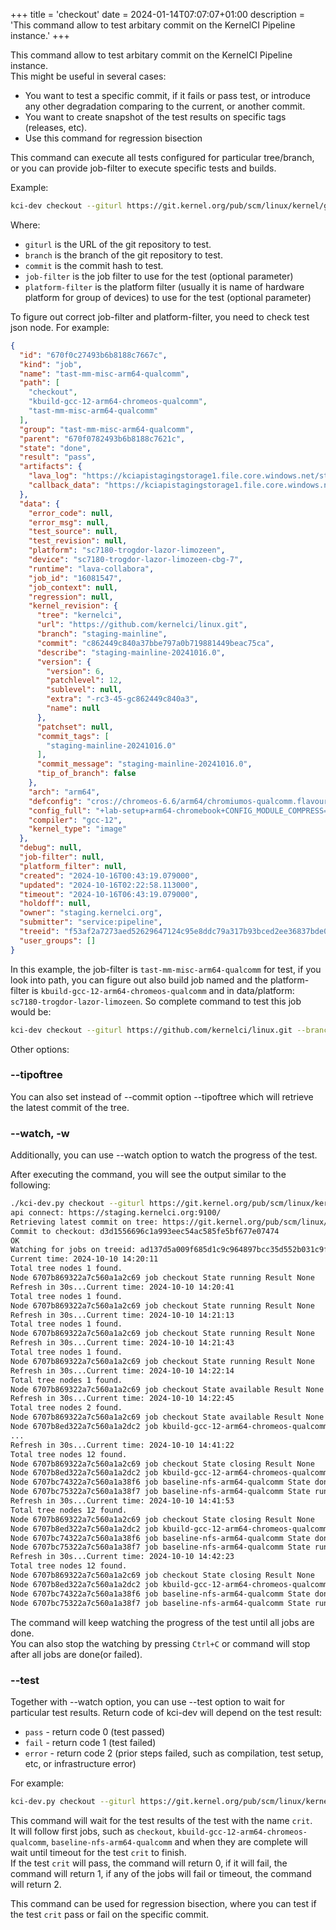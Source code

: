 +++
title = 'checkout'
date = 2024-01-14T07:07:07+01:00
description = 'This command allow to test arbitary commit on the KernelCI Pipeline instance.'
+++

This command allow to test arbitary commit on the KernelCI Pipeline instance.  
This might be useful in several cases:
- You want to test a specific commit, if it fails or pass test, or introduce any other degradation comparing to the current, or another commit.
- You want to create snapshot of the test results on specific tags (releases, etc).
- Use this command for regression bisection

This command can execute all tests configured for particular tree/branch, or you can provide job-filter to execute specific tests and builds.

Example:
```sh
kci-dev checkout --giturl https://git.kernel.org/pub/scm/linux/kernel/git/torvalds/linux.git --branch master --commit f06021a18fcf8d8a1e79c5e0a8ec4eb2b038e153 --job-filter "kbuild-gcc-12-x86"
```

Where:
- `giturl` is the URL of the git repository to test.
- `branch` is the branch of the git repository to test.
- `commit` is the commit hash to test.
- `job-filter` is the job filter to use for the test (optional parameter)
- `platform-filter` is the platform filter (usually it is name of hardware platform for group of devices) to use for the test (optional parameter)

To figure out correct job-filter and platform-filter, you need to check test json node. For example:
```json
{
  "id": "670f0c27493b6b8188c7667c",
  "kind": "job",
  "name": "tast-mm-misc-arm64-qualcomm",
  "path": [
    "checkout",
    "kbuild-gcc-12-arm64-chromeos-qualcomm",
    "tast-mm-misc-arm64-qualcomm"
  ],
  "group": "tast-mm-misc-arm64-qualcomm",
  "parent": "670f0782493b6b8188c7621c",
  "state": "done",
  "result": "pass",
  "artifacts": {
    "lava_log": "https://kciapistagingstorage1.file.core.windows.net/staging/tast-mm-misc-arm64-qualcomm-670f0c27493b6b8188c7667c/log.txt.gz?sv=2022-11-02&ss=f&srt=sco&sp=r&se=2024-10-17T19:19:12Z&st=2023-10-17T11:19:12Z&spr=https&sig=sLmFlvZHXRrZsSGubsDUIvTiv%2BtzgDq6vALfkrtWnv8%3D",
    "callback_data": "https://kciapistagingstorage1.file.core.windows.net/staging/tast-mm-misc-arm64-qualcomm-670f0c27493b6b8188c7667c/lava_callback.json.gz?sv=2022-11-02&ss=f&srt=sco&sp=r&se=2024-10-17T19:19:12Z&st=2023-10-17T11:19:12Z&spr=https&sig=sLmFlvZHXRrZsSGubsDUIvTiv%2BtzgDq6vALfkrtWnv8%3D"
  },
  "data": {
    "error_code": null,
    "error_msg": null,
    "test_source": null,
    "test_revision": null,
    "platform": "sc7180-trogdor-lazor-limozeen",
    "device": "sc7180-trogdor-lazor-limozeen-cbg-7",
    "runtime": "lava-collabora",
    "job_id": "16081547",
    "job_context": null,
    "regression": null,
    "kernel_revision": {
      "tree": "kernelci",
      "url": "https://github.com/kernelci/linux.git",
      "branch": "staging-mainline",
      "commit": "c862449c840a37bbe797a0b719881449beac75ca",
      "describe": "staging-mainline-20241016.0",
      "version": {
        "version": 6,
        "patchlevel": 12,
        "sublevel": null,
        "extra": "-rc3-45-gc862449c840a3",
        "name": null
      },
      "patchset": null,
      "commit_tags": [
        "staging-mainline-20241016.0"
      ],
      "commit_message": "staging-mainline-20241016.0",
      "tip_of_branch": false
    },
    "arch": "arm64",
    "defconfig": "cros://chromeos-6.6/arm64/chromiumos-qualcomm.flavour.config",
    "config_full": "+lab-setup+arm64-chromebook+CONFIG_MODULE_COMPRESS=n+CONFIG_MODULE_COMPRESS_NONE=y",
    "compiler": "gcc-12",
    "kernel_type": "image"
  },
  "debug": null,
  "job-filter": null,
  "platform_filter": null,
  "created": "2024-10-16T00:43:19.079000",
  "updated": "2024-10-16T02:22:58.113000",
  "timeout": "2024-10-16T06:43:19.079000",
  "holdoff": null,
  "owner": "staging.kernelci.org",
  "submitter": "service:pipeline",
  "treeid": "f53af2a7273aed52629647124c95e8ddc79a317b93bced2ee36837bde03d88af",
  "user_groups": []
}
```

In this example, the job-filter is `tast-mm-misc-arm64-qualcomm` for test, if you look into path, you can figure out also build job named and the platform-filter is `kbuild-gcc-12-arm64-chromeos-qualcomm` and in data/platform: `sc7180-trogdor-lazor-limozeen`. So complete command to test this job would be:
```sh
kci-dev checkout --giturl https://github.com/kernelci/linux.git --branch staging-mainline --commit c862449c840a37bbe797a0b719881449beac75ca --job-filter tast-mm-misc-arm64-qualcomm --job-filter kbuild-gcc-12-arm64-chromeos-qualcomm --platform-filter sc7180-trogdor-lazor-limozeen
```

Other options:

### --tipoftree

You can also set instead of --commit option --tipoftree which will retrieve the latest commit of the tree.

### --watch, -w

Additionally, you can use --watch option to watch the progress of the test.

After executing the command, you will see the output similar to the following:
```sh
./kci-dev.py checkout --giturl https://git.kernel.org/pub/scm/linux/kernel/git/torvalds/linux.git --branch master --tipoftree --job-filter baseline-nfs-arm64-qualcomm --job-filter kbuild-gcc-12-arm64-chromeos-qualcomm --watch
api connect: https://staging.kernelci.org:9100/
Retrieving latest commit on tree: https://git.kernel.org/pub/scm/linux/kernel/git/torvalds/linux.git branch: master
Commit to checkout: d3d1556696c1a993eec54ac585fe5bf677e07474
OK
Watching for jobs on treeid: ad137d5a009f685d1c9c964897bcc35d552b031c9f542b433908fa1368b95465
Current time: 2024-10-10 14:20:11
Total tree nodes 1 found.
Node 6707b869322a7c560a1a2c69 job checkout State running Result None
Refresh in 30s...Current time: 2024-10-10 14:20:41
Total tree nodes 1 found.
Node 6707b869322a7c560a1a2c69 job checkout State running Result None
Refresh in 30s...Current time: 2024-10-10 14:21:13
Total tree nodes 1 found.
Node 6707b869322a7c560a1a2c69 job checkout State running Result None
Refresh in 30s...Current time: 2024-10-10 14:21:43
Total tree nodes 1 found.
Node 6707b869322a7c560a1a2c69 job checkout State running Result None
Refresh in 30s...Current time: 2024-10-10 14:22:14
Total tree nodes 1 found.
Node 6707b869322a7c560a1a2c69 job checkout State available Result None
Refresh in 30s...Current time: 2024-10-10 14:22:45
Total tree nodes 2 found.
Node 6707b869322a7c560a1a2c69 job checkout State available Result None
Node 6707b8ed322a7c560a1a2dc2 job kbuild-gcc-12-arm64-chromeos-qualcomm State running Result None
...
Refresh in 30s...Current time: 2024-10-10 14:41:22
Total tree nodes 12 found.
Node 6707b869322a7c560a1a2c69 job checkout State closing Result None
Node 6707b8ed322a7c560a1a2dc2 job kbuild-gcc-12-arm64-chromeos-qualcomm State done Result pass
Node 6707bc74322a7c560a1a38f6 job baseline-nfs-arm64-qualcomm State done Result pass
Node 6707bc75322a7c560a1a38f7 job baseline-nfs-arm64-qualcomm State running Result None
Refresh in 30s...Current time: 2024-10-10 14:41:53
Total tree nodes 12 found.
Node 6707b869322a7c560a1a2c69 job checkout State closing Result None
Node 6707b8ed322a7c560a1a2dc2 job kbuild-gcc-12-arm64-chromeos-qualcomm State done Result pass
Node 6707bc74322a7c560a1a38f6 job baseline-nfs-arm64-qualcomm State done Result pass
Node 6707bc75322a7c560a1a38f7 job baseline-nfs-arm64-qualcomm State running Result None
Refresh in 30s...Current time: 2024-10-10 14:42:23
Total tree nodes 12 found.
Node 6707b869322a7c560a1a2c69 job checkout State closing Result None
Node 6707b8ed322a7c560a1a2dc2 job kbuild-gcc-12-arm64-chromeos-qualcomm State done Result pass
Node 6707bc74322a7c560a1a38f6 job baseline-nfs-arm64-qualcomm State done Result pass
Node 6707bc75322a7c560a1a38f7 job baseline-nfs-arm64-qualcomm State running Result None
```

The command will keep watching the progress of the test until all jobs are done.  
You can also stop the watching by pressing `Ctrl+C` or command will stop after all jobs are done(or failed).

### --test

Together with --watch option, you can use --test option to wait for particular test results. Return code of kci-dev will depend on the test result:

- `pass` - return code 0 (test passed)
- `fail` - return code 1 (test failed)
- `error` - return code 2 (prior steps failed, such as compilation, test setup, etc, or infrastructure error)

For example:
```sh
kci-dev.py checkout --giturl https://git.kernel.org/pub/scm/linux/kernel/git/torvalds/linux.git --branch master --tipoftree --job-filter baseline-nfs-arm64-qualcomm --job-filter kbuild-gcc-12-arm64-chromeos-qualcomm --platform-filter sc7180-trogdor-kingoftown --watch --test crit
```

This command will wait for the test results of the test with the name `crit`.  
It will follow first jobs, such as `checkout`, `kbuild-gcc-12-arm64-chromeos-qualcomm`, `baseline-nfs-arm64-qualcomm` and when they are complete will wait until timeout for the test `crit` to finish.  
If the test `crit` will pass, the command will return 0, if it will fail, the command will return 1, if any of the jobs will fail or timeout, the command will return 2.  

This command can be used for regression bisection, where you can test if the test `crit` pass or fail on the specific commit.
